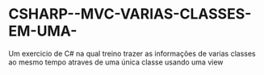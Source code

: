 # CSHARP--MVC-VARIAS-CLASSES-EM-UMA-
Um exercicio de C# na qual treino trazer as informações de varias classes ao mesmo tempo atraves de uma única classe usando uma view
